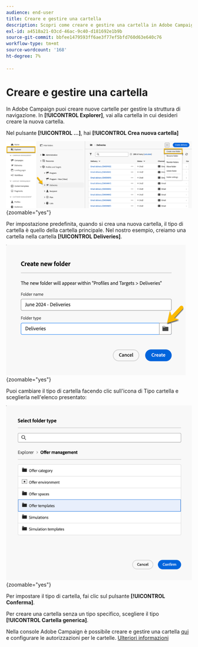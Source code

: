 ```yaml
---
audience: end-user
title: Creare e gestire una cartella
description: Scopri come creare e gestire una cartella in Adobe Campaign
exl-id: a4518a21-03cd-46ac-9c40-d181692e1b9b
source-git-commit: bbfee1479593ff6ae3f77ef5bfd760d63e640c76
workflow-type: tm+mt
source-wordcount: '168'
ht-degree: 7%

---
```


# Creare e gestire una cartella

In Adobe Campaign puoi creare nuove cartelle per gestire la struttura di navigazione. In **[!UICONTROL Explorer]**, vai alla cartella in cui desideri creare la nuova cartella.

Nel pulsante **[!UICONTROL ...]**, hai **[!UICONTROL Crea nuova cartella]**

![](assets/folder_create.png){zoomable="yes"}

Per impostazione predefinita, quando si crea una nuova cartella, il tipo di cartella è quello della cartella principale.
Nel nostro esempio, creiamo una cartella nella cartella **[!UICONTROL Deliveries]**.

![](assets/folder_new.png){zoomable="yes"}

Puoi cambiare il tipo di cartella facendo clic sull&#39;icona di Tipo cartella e sceglierla nell&#39;elenco presentato:

![](assets/folder_type.png){zoomable="yes"}

Per impostare il tipo di cartella, fai clic sul pulsante **[!UICONTROL Conferma]**.

Per creare una cartella senza un tipo specifico, scegliere il tipo **[!UICONTROL Cartella generica]**.

Nella console Adobe Campaign è possibile creare e gestire una cartella [qui](https://experienceleague.adobe.com/en/docs/campaign/campaign-v8/config/configuration/folders-and-views) e configurare le autorizzazioni per le cartelle. [Ulteriori informazioni](https://experienceleague.adobe.com/en/docs/campaign/campaign-v8/admin/permissions/folder-permissions)

